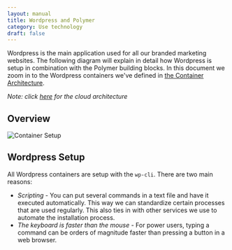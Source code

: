 ```yaml
---
layout: manual
title: Wordpress and Polymer
category: Use technology
draft: false
---
```


Wordpress is the main application used for all our branded marketing websites. The following diagram will explain in detail how Wordpress is setup in combination with the Polymer building blocks. In this document we zoom in to the Wordpress containers we've defined in [the Container Architecture](./container-architecture.html).

_Note: click [here](./cms-cloud-architecture.html) for the cloud architecture_

## Overview

![Container Setup](/assets/img/wp-polymer-setup.png "Wordpress and Polymer Setup")

## Wordpress Setup

All Wordpress containers are setup with the <code>wp-cli</code>. There are two main reasons:

- *Scripting* - You can put several commands in a text file and have it executed automatically. This way we can standardize certain processes that are used regularly. This also ties in with other services we use to automate the installation process.
- *The keyboard is faster than the mouse* - For power users, typing a command can be orders of magnitude faster than pressing a button in a web browser.
